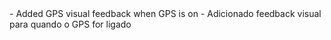 <en-US>
  - Added GPS visual feedback when GPS is on
</en-US>
<pt-BR>
  - Adicionado feedback visual para quando o GPS for ligado
</pt-BR>